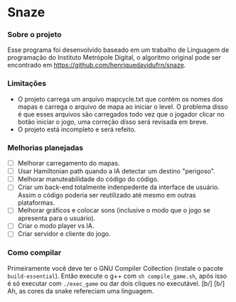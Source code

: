 # Snaze

### Sobre o projeto
Esse programa foi desenvolvido baseado em um trabalho de Linguagem de programação do Instituto Metrópole Digital, o algoritmo original
pode ser encontrado em https://github.com/henriquedavidufrn/snaze.
### Limitações
- O projeto carrega um arquivo mapcycle.txt que contém os nomes dos mapas e carrega o arquivo de mapa ao iniciar o level. O problema disso
é que esses arquivos são carregados todo vez que o jogador clicar no botão iniciar o jogo, uma correção disso será revisada em breve.
- O projeto está incompleto e será refeito.
### Melhorias planejadas
- [ ] Melhorar carregamento do mapas.
- [ ] Usar Hamiltonian path quando a IA detectar um destino "perigoso".
- [ ] Melhorar manuteabilidade do código do código.
- [ ] Criar um back-end totalmente indenpedente da interface de usuário. Assim o código poderia ser reutilizado até mesmo em outras
plataformas.
- [ ] Melhorar gráficos e colocar sons (inclusive o modo que o jogo se apresenta para o usuário).
- [ ] Criar o modo player vs IA.
- [ ] Criar servidor e cliente do jogo.
### Como compilar
Primeiramente você deve ter o GNU Compiler Collection (instale o pacote `build-essential`). Então execute o g++ com `sh compile_game.sh`,
após isso é só executar com `./exec_game` ou dar dois cliques no executável.
[b/]
[b/]
Ah, as cores da snake refereciam uma linguagem.
